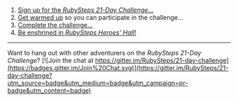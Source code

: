 #

1. [Sign up for the *RubySteps 21-Day Challenge*...](http://www.rubysteps.com)
2. [Get warmed up](1_warmup) so you can participate in the challenge...
3. [Complete the challenge...](2_adventures)
4. [Be enshrined in *RubySteps Heroes' Hall*!](3_heroes)

----

Want to hang out with other adventurers on the *RubySteps 21-Day Challenge*? [![Join the chat at https://gitter.im/RubySteps/21-day-challenge](https://badges.gitter.im/Join%20Chat.svg)](https://gitter.im/RubySteps/21-day-challenge?utm_source=badge&utm_medium=badge&utm_campaign=pr-badge&utm_content=badge)
